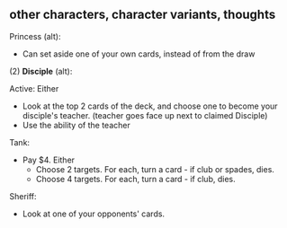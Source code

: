 ## other characters, character variants, thoughts

Princess (alt):
- Can set aside one of your own cards, instead of from the draw

(2)  **Disciple** (alt):

  Active: Either
  - Look at the top 2 cards of the deck, and choose one to become your disciple's teacher. (teacher goes face up next to claimed Disciple)
  - Use the ability of the teacher

Tank:
- Pay $4.  Either
  - Choose 2 targets.  For each, turn a card - if club or spades, dies.
  - Choose 4 targets.  For each, turn a card - if club, dies.

Sheriff:
- Look at one of your opponents' cards.
